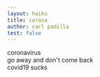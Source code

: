 ```yaml
---
layout: haiku
title: corona
author: carl padilla
test: false
---
```


coronavirus<br>
go away and don't come back<br>
covid19 sucks<br>
